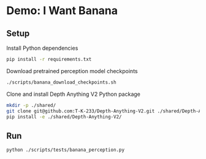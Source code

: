 # Demo: I Want Banana

## Setup

Install Python dependencies

```bash
pip install -r requirements.txt
```

Download pretrained perception model checkpoints

```bash
./scripts/banana_download_checkpoints.sh
```

Clone and install Depth Anything V2 Python package

```bash
mkdir -p ./shared/
git clone git@github.com:T-K-233/Depth-Anything-V2.git ./shared/Depth-Anything-V2/
pip install -e ./shared/Depth-Anything-V2/
```

## Run

```bash
python ./scripts/tests/banana_perception.py
```

